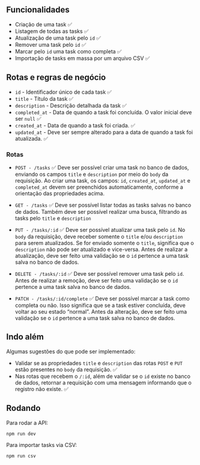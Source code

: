 ## Funcionalidades
- Criação de uma task ✅
- Listagem de todas as tasks ✅
- Atualização de uma task pelo `id` ✅
- Remover uma task pelo `id` ✅
- Marcar pelo `id` uma task como completa  ✅
- Importação de tasks em massa por um arquivo CSV ✅

## Rotas e regras de negócio
- `id` - Identificador único de cada task ✅
- `title` - Título da task ✅
- `description` - Descrição detalhada da task ✅
- `completed_at` - Data de quando a task foi concluída. O valor inicial deve ser `null` ✅
- `created_at` - Data de quando a task foi criada. ✅
- `updated_at` - Deve ser sempre alterado para a data de quando a task foi atualizada. ✅

### Rotas
- `POST - /tasks` ✅
    Deve ser possível criar uma task no banco de dados, enviando os campos `title` e `description` por meio do `body` da requisição.
    Ao criar uma task, os campos: `id`, `created_at`, `updated_at` e `completed_at` devem ser preenchidos automaticamente, conforme a orientação das propriedades acima.

- `GET - /tasks` ✅
    Deve ser possível listar todas as tasks salvas no banco de dados.
    Também deve ser possível realizar uma busca, filtrando as tasks pelo `title` e `description`
    
- `PUT - /tasks/:id` ✅
    Deve ser possível atualizar uma task pelo `id`.
    No `body` da requisição, deve receber somente o `title` e/ou `description` para serem atualizados.
    Se for enviado somente o `title`, significa que o `description` não pode ser atualizado e vice-versa.
    Antes de realizar a atualização, deve ser feito uma validação se o `id` pertence a uma task salva no banco de dados.
    
- `DELETE - /tasks/:id` ✅
    Deve ser possível remover uma task pelo `id`.
    Antes de realizar a remoção, deve ser feito uma validação se o `id` pertence a uma task salva no banco de dados.
    
- `PATCH - /tasks/:id/complete` ✅
    Deve ser possível marcar a task como completa ou não. Isso significa que se a task estiver concluída, deve voltar ao seu estado “normal”.
    Antes da alteração, deve ser feito uma validação se o `id` pertence a uma task salva no banco de dados.

## Indo além
Algumas sugestões do que pode ser implementado:
- Validar se as propriedades `title` e `description` das rotas `POST` e `PUT` estão presentes no `body` da requisição. ✅
- Nas rotas que recebem o `/:id`, além de validar se o `id` existe no banco de dados, retornar a requisição com uma mensagem informando que o registro não existe. ✅

## Rodando
Para rodar a API:
```bash
npm run dev
```
Para importar tasks via CSV:
```bash
npm run csv
```
